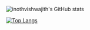 ![inothvishwajith's GitHub stats](https://github-readme-stats.vercel.app/api?username=inothvishwajith&show_icons=true&theme=radical)

[![Top Langs](https://github-readme-stats.vercel.app/api/top-langs/?username=inothvishwajith)](https://github.com/inothvishwajith/github-readme-stats)

